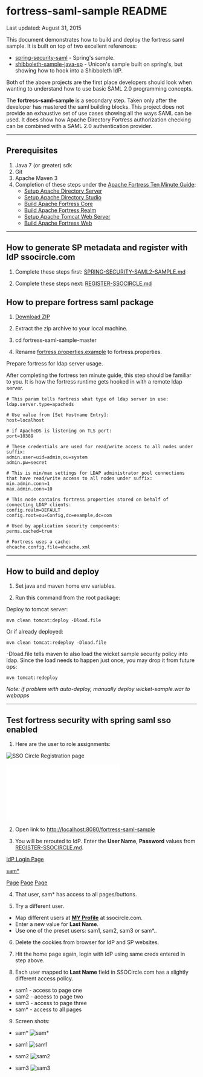 # fortress-saml-sample README

 Last updated: August 31, 2015

 This document demonstrates how to build and deploy the fortress saml sample.  It is built on top of two excellent references:
  * [spring-security-saml](https://github.com/spring-projects/spring-security-saml) - Spring's sample.
  * [shibboleth-sample-java-sp](https://github.com/UniconLabs/shibboleth-sample-java-sp) - Unicon's sample built on spring's, but showing how to hook into a Shibboleth IdP.

 Both of the above projects are the first place developers should look when wanting to understand how to use basic SAML 2.0 programming concepts.

 The **fortress-saml-sample** is a secondary step.  Taken only after the developer has mastered the saml building blocks.  This project does not provide
 an exhaustive set of use cases showing all the ways SAML can be used.  It does show how Apache Directory Fortress authorization checking can be combined with a SAML 2.0
 authentication provider.

-------------------------------------------------------------------------------
## Prerequisites
1. Java 7 (or greater) sdk
2. Git
3. Apache Maven 3
4. Completion of these steps under the [Apache Fortress Ten Minute Guide](http://directory.apache.org/fortress/gen-docs/latest/apidocs/org/apache/directory/fortress/core/doc-files/ten-minute-guide.html):
    * [Setup Apache Directory Server](http://directory.apache.org/fortress/gen-docs/latest/apidocs/org/apache/directory/fortress/core/doc-files/apache-directory-server.html)
    * [Setup Apache Directory Studio](http://directory.apache.org/fortress/gen-docs/latest/apidocs/org/apache/directory/fortress/core/doc-files/apache-directory-studio.html)
    * [Build Apache Fortress Core](http://directory.apache.org/fortress/gen-docs/latest/apidocs/org/apache/directory/fortress/core/doc-files/apache-fortress-core.html)
    * [Build Apache Fortress Realm](http://directory.apache.org/fortress/gen-docs/latest/apidocs/org/apache/directory/fortress/core/doc-files/apache-fortress-realm.html)
    * [Setup Apache Tomcat Web Server](http://directory.apache.org/fortress/gen-docs/latest/apidocs/org/apache/directory/fortress/core/doc-files/apache-tomcat.html)
    * [Build Apache Fortress Web](http://directory.apache.org/fortress/gen-docs/latest/apidocs/org/apache/directory/fortress/core/doc-files/apache-fortress-web.html)

-------------------------------------------------------------------------------
## How to generate SP metadata and register with IdP ssocircle.com

1. Complete these steps first: [SPRING-SECURITY-SAML2-SAMPLE.md](SPRING-SECURITY-SAML2-SAMPLE.md)

2. Complete these steps next: [REGISTER-SSOCIRCLE.md](REGISTER-SSOCIRCLE.md)

## How to prepare fortress saml package

1. [Download ZIP](https://github.com/shawnmckinney/fortress-saml-sample/archive/master.zip)

2. Extract the zip archive to your local machine.

3. cd fortress-saml-sample-master

4. Rename [fortress.properties.example](src/main/resources/fortress.properties.example) to fortress.properties.

 Prepare fortress for ldap server usage.

 After completing the fortress ten minute guide, this step should be familiar to you.  It is how the fortress runtime gets hooked in with a remote ldap server.
 ```properties
# This param tells fortress what type of ldap server in use:
ldap.server.type=apacheds

# Use value from [Set Hostname Entry]:
host=localhost

# if ApacheDS is listening on TLS port:
port=10389

# These credentials are used for read/write access to all nodes under suffix:
admin.user=uid=admin,ou=system
admin.pw=secret

# This is min/max settings for LDAP administrator pool connections that have read/write access to all nodes under suffix:
min.admin.conn=1
max.admin.conn=10

# This node contains fortress properties stored on behalf of connecting LDAP clients:
config.realm=DEFAULT
config.root=ou=Config,dc=example,dc=com

# Used by application security components:
perms.cached=true

# Fortress uses a cache:
ehcache.config.file=ehcache.xml
 ```

-------------------------------------------------------------------------------
## How to build and deploy

1. Set java and maven home env variables.

2. Run this command from the root package:

  Deploy to tomcat server:
  ```maven
 mvn clean tomcat:deploy -Dload.file
  ```

  Or if already deployed:
  ```maven
 mvn clean tomcat:redeploy -Dload.file
  ```

   -Dload.file tells maven to also load the wicket sample security policy into ldap.  Since the load needs to happen just once, you may drop it from future ops:
  ```maven
 mvn tomcat:redeploy
  ```
 *Note: if problem  with auto-deploy, manually deploy wicket-sample.war to webapps*

-------------------------------------------------------------------------------

## Test fortress security with spring saml sso enabled

 1. Here are the user to role assignments:


 ![SSO Circle Registration page](src/main/javadoc/doc-files/SSO-Circle-Registration.png "Registration Page")

  ![fortress-saml-sample security policy](src/main/javadoc/doc-files/fortress-saml-sample-security-policy.xml)

 2. Open link to [http://localhost:8080/fortress-saml-sample](http://localhost:8080/fortress-saml-sample)

 3. You will be rerouted to IdP.  Enter the **User Name**, **Password** values from [REGISTER-SSOCIRCLE.md](REGISTER-SSOCIRCLE.md).

 [IdP Login Page](src/main/javadoc/doc-files/SSO-Circle-IdP-Login-Page.png "IdP Login Page")

 [sam*](src/main/javadoc/doc-files/Fortress-Saml-Demo-SuperUser.png "Home Page - sam*")


 [ Page](src/main/javadoc/doc-files/.png "IdP Page")
 [ Page](src/main/javadoc/doc-files/.png "IdP Page")
 [ Page](src/main/javadoc/doc-files/.png "IdP Page")



 4. That user, sam* has access to all pages/buttons.



 5. Try a different user.
   * Map different users at [**MY Profile**](https://idp.ssocircle.com/sso/hos/SelfCare.jsp) at ssocircle.com.
   * Enter a new value for **Last Name**.
   * Use one of the preset users: sam1, sam2, sam3 or sam*..

 6. Delete the cookies from browser for IdP and SP websites.

 7. Hit the home page again, login with IdP using same creds entered in step above.

 8. Each user mapped to **Last Name** field in SSOCircle.com has a slightly different access policy.
  * sam1 - access to page one
  * sam2 - access to page two
  * sam3 - access to page three
  * sam* - access to all pages

 9. Screen shots:
  * sam*
    ![sam*](src/main/javadoc/doc-files/Screenshot-wicket-sample-wssuperuser-small.png "Super User")

  * sam1
    ![sam1](src/main/javadoc/doc-files/Screenshot-wicket-sample-wsuser1-small.png "WsUser1")

  * sam2
    ![sam2](src/main/javadoc/doc-files/Screenshot-wicket-sample-wsuser2-small.png "WsUser2")

  * sam3
    ![sam3](src/main/javadoc/doc-files/Screenshot-wicket-sample-wsuser3-small.png "WsUser3")